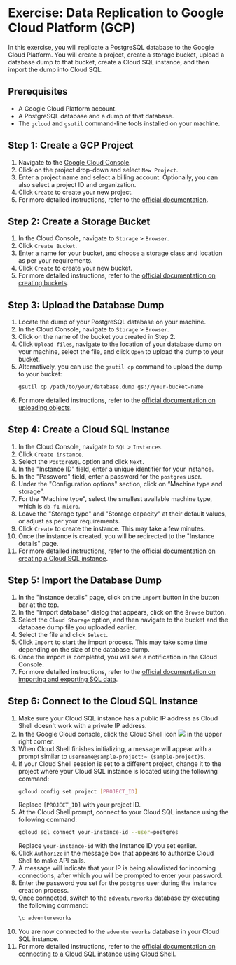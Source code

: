 # Exercise: Data Replication to Google Cloud Platform (GCP)

In this exercise, you will replicate a PostgreSQL database to the Google Cloud Platform. You will create a project, create a storage bucket, upload a database dump to that bucket, create a Cloud SQL instance, and then import the dump into Cloud SQL.

## Prerequisites

- A Google Cloud Platform account.
- A PostgreSQL database and a dump of that database.
- The `gcloud` and `gsutil` command-line tools installed on your machine.

## Step 1: Create a GCP Project

1. Navigate to the [Google Cloud Console](https://console.cloud.google.com/).
2. Click on the project drop-down and select `New Project`.
3. Enter a project name and select a billing account. Optionally, you can also select a project ID and organization.
4. Click `Create` to create your new project.
5. For more detailed instructions, refer to the [official documentation](https://cloud.google.com/resource-manager/docs/creating-managing-projects).

## Step 2: Create a Storage Bucket

1. In the Cloud Console, navigate to `Storage` > `Browser`.
2. Click `Create Bucket`.
3. Enter a name for your bucket, and choose a storage class and location as per your requirements.
4. Click `Create` to create your new bucket.
5. For more detailed instructions, refer to the [official documentation on creating buckets](https://cloud.google.com/storage/docs/creating-buckets).

## Step 3: Upload the Database Dump

1. Locate the dump of your PostgreSQL database on your machine.
2. In the Cloud Console, navigate to `Storage` > `Browser`.
3. Click on the name of the bucket you created in Step 2.
4. Click `Upload files`, navigate to the location of your database dump on your machine, select the file, and click `Open` to upload the dump to your bucket.
5. Alternatively, you can use the `gsutil cp` command to upload the dump to your bucket:
   ```bash
   gsutil cp /path/to/your/database.dump gs://your-bucket-name
   ```
6. For more detailed instructions, refer to the [official documentation on uploading objects](https://cloud.google.com/storage/docs/uploading-objects).

## Step 4: Create a Cloud SQL Instance

1. In the Cloud Console, navigate to `SQL` > `Instances`.
2. Click `Create instance`.
3. Select the `PostgreSQL` option and click `Next`.
4. In the "Instance ID" field, enter a unique identifier for your instance.
5. In the "Password" field, enter a password for the `postgres` user.
6. Under the "Configuration options" section, click on “Machine type and storage”.
7. For the "Machine type", select the smallest available machine type, which is `db-f1-micro`.
8. Leave the "Storage type" and "Storage capacity" at their default values, or adjust as per your requirements.
9. Click `Create` to create the instance. This may take a few minutes.
10. Once the instance is created, you will be redirected to the "Instance details" page.
11. For more detailed instructions, refer to the [official documentation on creating a Cloud SQL instance](https://cloud.google.com/sql/docs/postgres/create-instance).

## Step 5: Import the Database Dump

1. In the "Instance details" page, click on the `Import` button in the button bar at the top.
2. In the "Import database" dialog that appears, click on the `Browse` button.
3. Select the `Cloud Storage` option, and then navigate to the bucket and the database dump file you uploaded earlier.
4. Select the file and click `Select`.
5. Click `Import` to start the import process. This may take some time depending on the size of the database dump.
6. Once the import is completed, you will see a notification in the Cloud Console.
7. For more detailed instructions, refer to the [official documentation on importing and exporting SQL data](https://cloud.google.com/sql/docs/postgres/import-export/import-export-sql).

## Step 6: Connect to the Cloud SQL Instance

1. Make sure your Cloud SQL instance has a public IP address as Cloud Shell doesn't work with a private IP address.
2. In the Google Cloud console, click the Cloud Shell icon ![](https://cloud.google.com/shell/images/cloud-shell-icon.png) in the upper right corner.
3. When Cloud Shell finishes initializing, a message will appear with a prompt similar to `username@sample-project:~ (sample-project)$`.
4. If your Cloud Shell session is set to a different project, change it to the project where your Cloud SQL instance is located using the following command:
   ```bash
   gcloud config set project [PROJECT_ID]
   ```
   Replace `[PROJECT_ID]` with your project ID.
5. At the Cloud Shell prompt, connect to your Cloud SQL instance using the following command:
   ```bash
   gcloud sql connect your-instance-id --user=postgres
   ```
   Replace `your-instance-id` with the Instance ID you set earlier.
6. Click `Authorize` in the message box that appears to authorize Cloud Shell to make API calls.
7. A message will indicate that your IP is being allowlisted for incoming connections, after which you will be prompted to enter your password.
8. Enter the password you set for the `postgres` user during the instance creation process.
9. Once connected, switch to the `adventureworks` database by executing the following command:
   ```bash
   \c adventureworks
   ```
10. You are now connected to the `adventureworks` database in your Cloud SQL instance.
11. For more detailed instructions, refer to the [official documentation on connecting to a Cloud SQL instance using Cloud Shell](https://cloud.google.com/sql/docs/postgres/connect-instance-cloud-shell).

